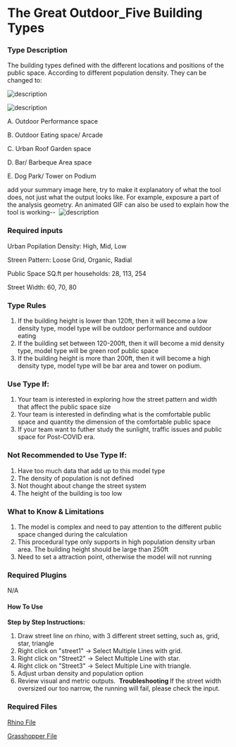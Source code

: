 # The Great Outdoor_Five Building Types
<!--add your title on the first line above-->
### Type Description

The building types defined with the different locations and positions of the public space. According to different population density. They can be changed to:

![description](tterrytang/the-great-outdoor/blob/main/WeChat%20Screenshot_20201121213149.png)

![description](tterrytang/the-great-outdoor/blob/main/WeChat%20Screenshot_20201121213149.png)

<!-- ![description of image](tterrytang/the-great-outdoor/blob/main/WeChat%20Screenshot_20201121213149.png) -->
<!-- ![description of image](/the-great-outdoor/blob/main/WeChat%20Screenshot_20201121213149.png) -->
A. Outdoor Performance space

B. Outdoor Eating space/ Arcade

C. Urban Roof Garden space

D. Bar/ Barbeque Area space

E. Dog Park/ Tower on Podium


add your summary image here, try to make it explanatory of what the tool does, not just what the output looks like. For example, exposure a part of the analysis geometry. An animated GIF can also be used to explain how the tool is working--
​
![description](../images/tool_example_2.jpg)
​
<!-- ![description of image](/XIM-GSAPP-Fa20/images/tool_example_2.jpg) -->

### Required inputs 
Urban Popilation Density: High, Mid, Low

Streen Pattern: Loose Grid, Organic, Radial

Public Space SQ.ft per households: 28, 113, 254

Street Width: 60, 70, 80


### Type Rules
1. If the building height is lower than 120ft, then it will become a low density type, model type will be outdoor performance and outdoor eating
2. If the building set between 120-200ft, then it will become a mid density type, model type will be green roof public space
3. If the building height is more than 200ft, then it will become a high density type, model type will be bar area and tower on podium.
### Use Type If:
1. Your team is interested in exploring how the street pattern and width that affect the public space size
2. Your team is interested in definding what is the comfortable public space and quantity the dimension of the comfortable public space
3. If your team want to futher study the sunlight, traffic issues and public space for Post-COVID era.

### Not Recommended to Use Type If:
1. Have too much data that add up to this model type
2. The density of population is not defined 
3. Not thought about change the street system
4. The height of the building is too low

### What to Know & Limitations 
1. The model is complex and need to pay attention to the different public space changed during the calculation
2. This procedural type only supports in high population density urban area. The building height should be large than 250ft
3. Need to set a attraction point, otherwise the model will not running

### Required Plugins

N/A

#### How To Use

<b>Step by Step Instructions:</b>
1. Draw street line on rhino, with 3 different street setting, such as, grid, star, triangle 
2. Right click on "street1" -> Select Multiple Lines with grid.
3. Right click on "Street2" -> Select Multiple Line with star.
4. Right click on "Street3" -> Select Multiple Line with triangle.
5. Adjust urban density and population option 
6. Review visual and metric outputs. 
​
<b> Troubleshooting </b>
If the street width oversized our too narrow, the running will fail, please check the input.

### Required Files

[Rhino File](https://github.com/XIM-GSAPP/XIM-GSAPP-Fa20/raw/main/src/types/files/Analysis%20Tool%20Example.3dm)

[Grasshopper File](https://github.com/XIM-GSAPP/XIM-GSAPP-Fa20/raw/main/src/types/files/Analysis%20Tool%20Example.gh)

